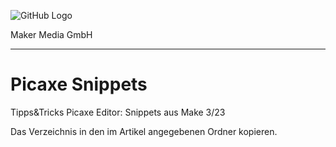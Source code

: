 ![GitHub Logo](http://www.heise.de/make/icons/make_logo.png)

Maker Media GmbH

***

# Picaxe Snippets
Tipps&amp;Tricks Picaxe Editor: Snippets aus Make 3/23 

Das Verzeichnis in den im Artikel angegebenen Ordner kopieren.
